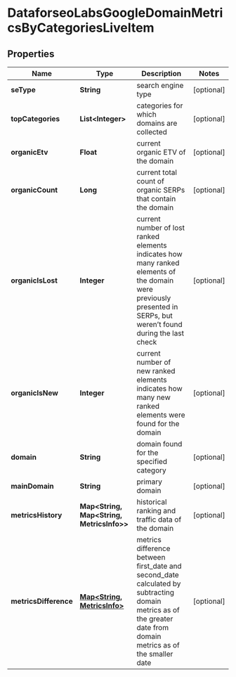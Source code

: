 

# DataforseoLabsGoogleDomainMetricsByCategoriesLiveItem


## Properties

| Name | Type | Description | Notes |
|------------ | ------------- | ------------- | -------------|
|**seType** | **String** | search engine type |  [optional] |
|**topCategories** | **List&lt;Integer&gt;** | categories for which domains are collected |  [optional] |
|**organicEtv** | **Float** | current organic ETV of the domain |  [optional] |
|**organicCount** | **Long** | current total count of organic SERPs that contain the domain |  [optional] |
|**organicIsLost** | **Integer** | current number of lost ranked elements indicates how many ranked elements of the domain were previously presented in SERPs, but weren’t found during the last check |  [optional] |
|**organicIsNew** | **Integer** | current number of new ranked elements indicates how many new ranked elements were found for the domain |  [optional] |
|**domain** | **String** | domain found for the specified category |  [optional] |
|**mainDomain** | **String** | primary domain |  [optional] |
|**metricsHistory** | **Map&lt;String, Map&lt;String, MetricsInfo&gt;&gt;** | historical ranking and traffic data of the domain |  [optional] |
|**metricsDifference** | [**Map&lt;String, MetricsInfo&gt;**](MetricsInfo.md) | metrics difference between first_date and second_date calculated by subtracting domain metrics as of the greater date from domain metrics as of the smaller date |  [optional] |



